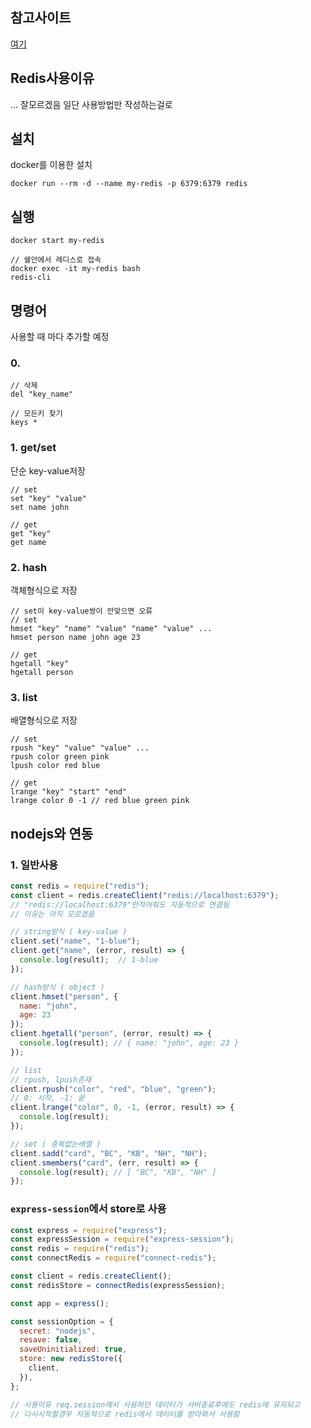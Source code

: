 ## 참고사이트
[여기](https://www.zerocho.com/category/NodeJS/post/5a3238b714c5f9001b16c430)

## Redis사용이유
... 잘모르겠음 일단 사용방법만 작성하는걸로

## 설치
docker를 이용한 설치    
```
docker run --rm -d --name my-redis -p 6379:6379 redis
```

## 실행
```
docker start my-redis

// 쉘안에서 레디스로 접속
docker exec -it my-redis bash
redis-cli
```

## 명령어
사용할 때 마다 추가할 예정

### 0. 
```
// 삭제
del "key_name"

// 모든키 찾기
keys *
```

### 1. get/set
단순 key-value저장
```
// set
set "key" "value"
set name john

// get
get "key"
get name
```

### 2. hash
객체형식으로 저장
```
// set이 key-value쌍이 안맞으면 오류
// set
hmset "key" "name" "value" "name" "value" ...
hmset person name john age 23

// get
hgetall "key"
hgetall person
```

### 3. list
배열형식으로 저장
```
// set
rpush "key" "value" "value" ...
rpush color green pink
lpush color red blue

// get
lrange "key" "start" "end"
lrange color 0 -1 // red blue green pink
```

## nodejs와 연동
### 1. 일반사용
```javascript
const redis = require("redis");
const client = redis.createClient("redis://localhost:6379");
// "redis://localhost:6379"안적어줘도 자동적으로 연결됨
// 이유는 아직 모르겠음

// string방식 ( key-value )
client.set("name", "1-blue");
client.get("name", (error, result) => {
  console.log(result);  // 1-blue
});

// hash방식 ( object )
client.hmset("person", {
  name: "john",
  age: 23
});
client.hgetall("person", (error, result) => {
  console.log(result); // { name: "john", age: 23 }
});

// list
// rpush, lpush존재
client.rpush("color", "red", "blue", "green");
// 0: 시작, -1: 끝
client.lrange("color", 0, -1, (error, result) => {
  console.log(result);
});

// set ( 중복없는배열 )
client.sadd("card", "BC", "KB", "NH", "NH");
client.smembers("card", (err, result) => {
  console.log(result); // [ "BC", "KB", "NH" ]
});
```

### `express-session`에서 store로 사용    
```javascript
const express = require("express");
const expressSession = require("express-session");
const redis = require("redis");
const connectRedis = require("connect-redis");

const client = redis.createClient();
const redisStore = connectRedis(expressSession);

const app = express();

const sessionOption = {
  secret: "nodejs",
  resave: false,
  saveUninitialized: true,
  store: new redisStore({
    client,
  }),
};

// 사용이유 req.session에서 사용하던 데이터가 서버종료후에도 redis에 유지되고
// 다시시작할경우 자동적으로 redis에서 데이터를 받아와서 사용함
```